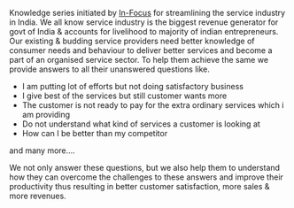 Knowledge series initiated by [In-Focus](http://in-focus.in) for streamlining the service industry in India.
We all know service industry is the biggest revenue generator for govt of India & accounts for livelihood
to majority of indian entrepreneurs. Our existing & budding service providers need better knowledge of consumer
needs and behaviour to deliver better services and become a part of an organised service sector.
To help them achieve the same we provide answers to all their unanswered questions like.

- I am putting lot of efforts but not doing satisfactory business
- I give best of the services but still customer wants more
- The customer is not ready to pay for the extra ordinary services which i am providing
- Do not understand what kind of services a customer is looking at
- How can I be better than my competitor

and many more....

We not only answer these questions, but we also help them to understand how they can overcome the challenges to these answers
and improve their productivity thus resulting in better customer satisfaction, more sales & more revenues.
